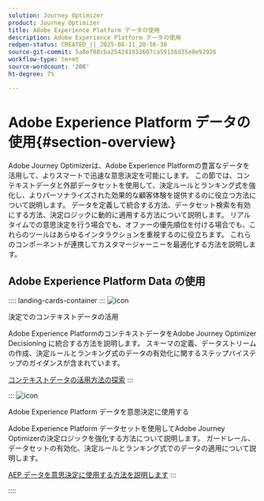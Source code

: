 ```yaml
---
solution: Journey Optimizer
product: Journey Optimizer
title: Adobe Experience Platform データの使用
description: Adobe Experience Platform データの使用
redpen-status: CREATED_||_2025-08-11_20-56-30
source-git-commit: 5a8ef88cba254241933607ca59156d35e0e92926
workflow-type: tm+mt
source-wordcount: '208'
ht-degree: 7%

---
```



# Adobe Experience Platform データの使用{#section-overview}

Adobe Journey Optimizerは、Adobe Experience Platformの豊富なデータを活用して、よりスマートで迅速な意思決定を可能にします。 この節では、コンテキストデータと外部データセットを使用して、決定ルールとランキング式を強化し、よりパーソナライズされた効果的な顧客体験を提供するのに役立つ方法について説明します。 データを定義して統合する方法、データセット検索を有効にする方法、決定ロジックに動的に適用する方法について説明します。 リアルタイムでの意思決定を行う場合でも、オファーの優先順位を付ける場合でも、これらのツールはあらゆるインタラクションを重視するのに役立ちます。 これらのコンポーネントが連携してカスタマージャーニーを最適化する方法を説明します。

## Adobe Experience Platform Data の使用

:::: landing-cards-container
:::
![icon](https://cdn.experienceleague.adobe.com/icons/puzzle-piece.svg?lang=ja)

決定でのコンテキストデータの活用

Adobe Experience PlatformのコンテキストデータをAdobe Journey Optimizer Decisioning に統合する方法を説明します。 スキーマの定義、データストリームの作成、決定ルールとランキング式のデータの有効化に関するステップバイステップのガイダンスが含まれています。

[コンテキストデータの活用方法の探索](../using/experience-decisioning/context-data.md)
:::

:::
![icon](https://cdn.experienceleague.adobe.com/icons/gear.svg?lang=ja)

Adobe Experience Platform データを意思決定に使用する

Adobe Experience Platform データセットを使用してAdobe Journey Optimizerの決定ロジックを強化する方法について説明します。 ガードレール、データセットの有効化、決定ルールとランキング式でのデータの適用について説明します。

[AEP データを意思決定に使用する方法を説明します](../using/experience-decisioning/aep-data-exd.md)
:::

::::
